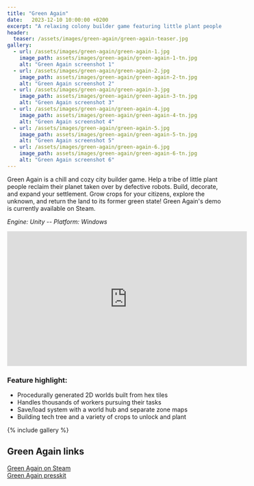 ```yaml
---
title: "Green Again"
date:   2023-12-10 10:00:00 +0200
excerpt: "A relaxing colony builder game featuring little plant people and robots."
header:
  teaser: /assets/images/green-again/green-again-teaser.jpg
gallery:
  - url: /assets/images/green-again/green-again-1.jpg
    image_path: assets/images/green-again/green-again-1-tn.jpg
    alt: "Green Again screenshot 1"
  - url: /assets/images/green-again/green-again-2.jpg
    image_path: assets/images/green-again/green-again-2-tn.jpg
    alt: "Green Again screenshot 2"
  - url: /assets/images/green-again/green-again-3.jpg
    image_path: assets/images/green-again/green-again-3-tn.jpg
    alt: "Green Again screenshot 3"
  - url: /assets/images/green-again/green-again-4.jpg
    image_path: assets/images/green-again/green-again-4-tn.jpg
    alt: "Green Again screenshot 4"
  - url: /assets/images/green-again/green-again-5.jpg
    image_path: assets/images/green-again/green-again-5-tn.jpg
    alt: "Green Again screenshot 5"
  - url: /assets/images/green-again/green-again-6.jpg
    image_path: assets/images/green-again/green-again-6-tn.jpg
    alt: "Green Again screenshot 6"
---
```


Green Again is a chill and cozy city builder game. Help a tribe of little plant people reclaim their planet taken over by defective robots. Build, decorate, and expand your settlement. Grow crops for your citizens, explore the unknown, and return the land to its former green state!
Green Again's demo is currently available on Steam.

*Engine: Unity -- Platform: Windows*

<iframe width="560" height="315" src="https://www.youtube-nocookie.com/embed/j92VcW6zfF4?si=DI3LcnfLQFmOu6K2" frameborder="0" allow="autoplay; encrypted-media" allowfullscreen></iframe>

### Feature highlight:
- Procedurally generated 2D worlds built from hex tiles
- Handles thousands of workers pursuing their tasks
- Save/load system with a world hub and separate zone maps
- Building tech tree and a variety of crops to unlock and plant

{% include gallery %}

## Green Again links
[Green Again on Steam](https://store.steampowered.com/app/2718320/Green_Again/)   
[Green Again presskit](https://slugdisco.com/press/sheet.php?p=green_again)

